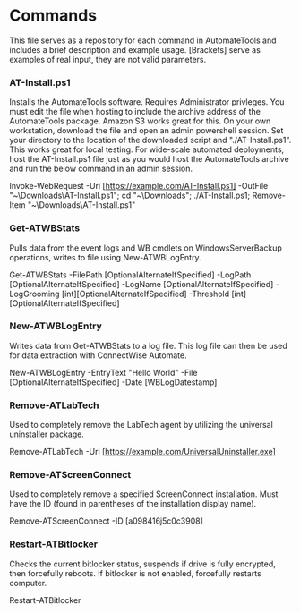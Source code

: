 # Commands
This file serves as a repository for each command in AutomateTools and includes a brief description and example usage.
[Brackets] serve as examples of real input, they are not valid parameters.

### AT-Install.ps1
Installs the AutomateTools software. Requires Administrator privleges. You must edit the file when hosting to include the archive address of the AutomateTools package. Amazon S3 works great for this.
On your own workstation, download the file and open an admin powershell session. Set your directory to the location of the downloaded script and "./AT-Install.ps1". This works great for local testing. For wide-scale automated deployments, host the AT-Install.ps1 file just as you would host the AutomateTools archive and run the below command in an admin session.

Invoke-WebRequest -Uri [https://example.com/AT-Install.ps1] -OutFile "~\Downloads\AT-Install.ps1"; cd "~\Downloads"; ./AT-Install.ps1; Remove-Item "~\Downloads\AT-Install.ps1"

### Get-ATWBStats
Pulls data from the event logs and WB cmdlets on WindowsServerBackup operations, writes to file using New-ATWBLogEntry.

Get-ATWBStats -FilePath [OptionalAlternateIfSpecified] -LogPath [OptionalAlternateIfSpecified] -LogName [OptionalAlternateIfSpecified] -LogGrooming [int][OptionalAlternateIfSpecified] -Threshold [int][OptionalAlternateIfSpecified]

### New-ATWBLogEntry
Writes data from Get-ATWBStats to a log file. This log file can then be used for data extraction with ConnectWise Automate.

New-ATWBLogEntry -EntryText "Hello World" -File [OptionalAlternateIfSpecified] -Date [WBLogDatestamp]

### Remove-ATLabTech
Used to completely remove the LabTech agent by utilizing the universal uninstaller package.

Remove-ATLabTech -Uri [https://example.com/UniversalUninstaller.exe]

### Remove-ATScreenConnect
Used to completely remove a specified ScreenConnect installation. Must have the ID (found in parentheses of the installation display name).

Remove-ATScreenConnect -ID [a098416j5c0c3908]

### Restart-ATBitlocker
Checks the current bitlocker status, suspends if drive is fully encrypted, then forcefully reboots. If bitlocker is not enabled, forcefully restarts computer.

Restart-ATBitlocker
